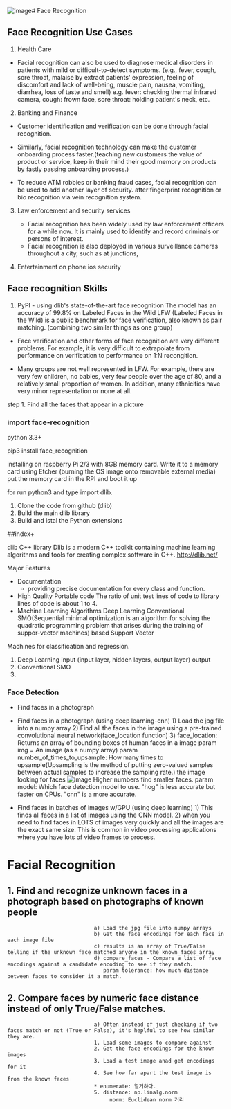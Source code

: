 ![image](https://github.com/doyun421/Face_Recognition/assets/73266189/6bfd0fb2-7ee5-4aab-8824-542e2a8a3b1c)# Face Recognition

## Face Recognition Use Cases
1) Health Care
     
  - Facial recognition can also be used to diagnose medical disorders in patients with mild or difficult-to-detect symptoms. (e.g., fever, cough, sore throat, malaise by extract patients' expression, feeling of discomfort and lack of well-being, muscle pain, nausea, vomiting, diarrhea, loss of taste and smell)
    e.g. fever: checking thermal infrared camera, cough: frown face, sore throat: holding patient's neck, etc.
    

2) Banking and Finance
- Customer identification and verification can be done through facial recognition.
- Similarly, facial recognition technology can make the customer onboarding process faster.(teaching new customers the value of product or service, keep in their mind their good memory on products by fastly passing onboarding process.)
  
- To reduce ATM robbies or banking fraud cases, facial recognition can be used to add another layer of security. after fingerprint recognition or bio recognition via vein recognition system.

3) Law enforcement and security services
   - Facial recognition has been widely used by law enforcement officers for a while now. It is mainly used to identify and record criminals or persons of interest.
   - Facial recognition is also deployed in various surveillance cameras throughout a city, such as at junctions,
  
     
4)  Entertainment on phone ios security

## Face recognition Skills
1) PyPI -
          using dlib's state-of-the-art face recognition
          The model has an accuracy of 99.8% on Labeled Faces in the Wild 
LFW (Labeled Faces in the Wild) is a public benchmark for face verification, also known as pair matching. (combining two similar things as one group)

- Face verification and other forms of face recognition are very different problems. For example, it is very difficult to extrapolate from performance on verification to performance on 1:N recongition. 

- Many groups are not well represented in LFW. For example, there are very few children, no babies, very few people over the age of 80, and a relatively small proportion of women. In addition, many ethnicities have very minor representation or none at all.


step 1. Find all the faces that appear in a picture

### import face-recognition
python 3.3+

pip3 install face_recognition

installing on raspberry Pi 2/3 with 8GB memory card. 
Write it to a memory card using Etcher (burning the OS image onto removable external media) put the memory card in the RPI and boot it up

for run python3 and type import dlib.
1. Clone the code from github (dlib)
2. Build the main dlib library
3. Build and istal the Python extensions








##index+

dlib C++ library
Dlib is a modern C++ toolkit containing machine learning algorithms and tools for creating complex software in C++. http://dlib.net/

Major Features
- Documentation
     - providing precise documentation for every class and function.
- High Quality Portable code
       The ratio of unit test lines of code to library lines of code is about 1 to 4.
- Machine Learning Algorithms
       Deep Learning
       Conventional SMO(Sequential minimal optimization is an algorithm for solving the quadratic programming problem that arises during the training of suppor-vector machines) based Support Vector

Machines for classification and regression.
 1. Deep Learning input (input layer, hidden layers, output layer) output
 2. Conventional SMO
 3.         


### Face Detection
- Find faces in a photograph
- Find faces in a photograph (using deep learning-cnn)
                                1) Load the jpg file into a numpy array
                                2) Find all the faces in the image using a pre-trained convolutional neural network(face_location function)
                                3) face_location: Returns an array of bounding boxes of human faces in a image
                                   param img = An image (as a numpy array)
                                   param number_of_times_to_upsample: How many times to upsample(Upsampling is the method of putting zero-valued samples between actual samples to increase the sampling rate.) the image looking for faces ![image](https://github.com/doyun421/Face_Recognition/assets/73266189/c554606e-e235-4cba-b083-be46c83817d8) Higher numbers find smaller faces.
                                   param model: Which face detection model to use. "hog" is less accurate but faster on CPUs. "cnn" is a more accurate.
                                    
- Find faces in batches of images w/GPU (using deep learning)
                                1) This finds all faces in a list of images using the CNN model.
                                2) when you need to find faces in LOTS of images very quickly and all the images are the exact same size. This is common in video processing applications where you have lots of video frames to process. 


# Facial Recognition
## 1. Find and recognize unknown faces in a photograph based on photographs of known people
                                a) Load the jpg file into numpy arrays
                                b) Get the face encodings for each face in each image file
                                c) results is an array of True/False telling if the unknown face matched anyone in the known_faces_array
                                d) compare_faces - Compare a list of face encodings against a candidate encoding to see if they match.
                                   param tolerance: how much distance between faces to consider it a match.
## 2.  Compare faces by numeric face distance instead of only True/False matches.
                                a) Often instead of just checking if two faces match or not (True or False), it's heplful to see how similar they are. 
                                1. Load some images to compare against
                                2. Get the face encodings for the known images
                                3. Load a test image anad get encodings for it
                                4. See how far apart the test image is from the known faces
                                * enumerate: 열거하다. 
                                5. distance: np.linalg.norm
                                     norm: Euclidean norm 거리
                                
  
  
